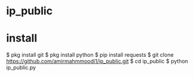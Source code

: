 # ip_public

# install
$ pkg install git
$ pkg install python
$ pip install requests
$ git clone https://github.com/amirmahmmoodi1/ip_public.git
$ cd ip_public
$ python ip_public.py
